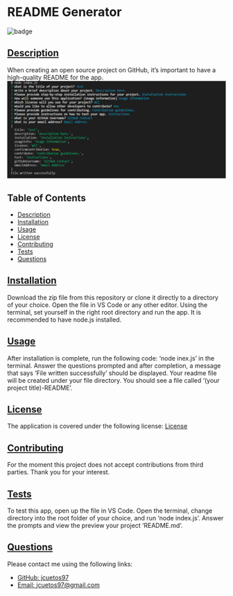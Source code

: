 
  # README Generator

  ![badge](https://img.shields.io/badge/license-mit-blue)

  ## [Description](#table-of-contents)

  When creating an open source project on GitHub, it’s important to have a high-quality README for the app. 
  ![Demo](./assets/images/SS%20Demo.png)

  ## Table of Contents
  * [Description](#description)
  * [Installation](#installation)
  * [Usage](#usage)
  * [License](https://choosealicense.com/licenses/mit)
  * [Contributing](#contributing)
  * [Tests](#tests)
  * [Questions](#questions)
  
  
  ## [Installation](#table-of-contents)

  Download the zip file from this repository or clone it directly to a directory of your choice. Open the file in VS Code or any other editor. Using the terminal, set yourself in the right root directory and run the app. It is recommended to have node.js installed. 

  ## [Usage](#table-of-contents)

  After installation is complete, run the following code: ‘node inex.js’ in the terminal. Answer the questions prompted and after completion, a message that says ‘File written successfully’ should be displayed. Your readme file will be created under your file directory. You should see a file called ‘(your project title)-README’.  

   
  ## [License](#table-of-contents)
  The application is covered under the following license:
  [License](https://choosealicense.com/licenses/mit)
  

  ## [Contributing](#table-of-contents)

  For the moment this project does not accept contributions from third parties. Thank you for your interest.

  ## [Tests](#table-of-contents)

  To test this app, open up the file in VS Code. Open the terminal, change directory into the root folder of your choice, and run ‘node index.js’. Answer the prompts and view the preview your project ‘README.md’.
  
  ## [Questions](#table-of-contents)
  
  Please contact me using the following links:
  * [GitHub: jcuetos97](https://github.com/jcuetos97)
  * [Email: jcuetos97@gmail.com](mailto:jcuetos97@gmail.com)
  
